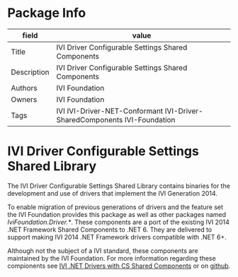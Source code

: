 # Package Info

|field   | value |
|---     |  ---  |
|Title   | IVI Driver Configurable Settings Shared Components |
|Description |IVI Driver Configurable Settings Shared Components |
|Authors |  IVI Foundation |
|Owners  | IVI Foundation |
|Tags    | IVI  IVI-Driver-NET-Conformant IVI-Driver-SharedComponents IVI-Foundation |

<!-- Following MD is the README.MD file -->
# IVI Driver Configurable Settings Shared Library

The IVI Driver Configurable Settings Shared Library contains binaries for the development and use of drivers that implement the IVI Generation 2014.

To enable migration of previous generations of drivers and the feature set the IVI Foundation provides this package as well as other packages named *IviFoundation.Driver.\**. These components are a port of the existing IVI 2014 .NET Framework Shared Components to .NET 6. They are delivered to support making IVI 2014 .NET Framework drivers compatible with .NET 6+.

Although not the subject of a IVI standard, these components are maintained by the IVI Foundation.  For more information regarding these compionents see [IVI .NET Drivers with CS Shared Components](https://www.ivifoundation.org/downloads/PostGen2025/IviDotNetDriversWithCSSharedComponents.pdf) or on [github](https://github.com/IviFoundation/IviDrivers/blob/main/Documentation/DriversWithCSSC/Documentation).
